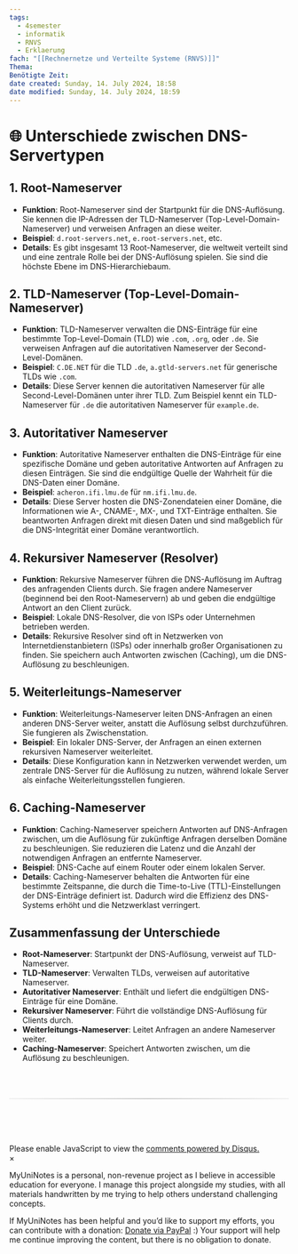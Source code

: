 ```yaml
---
tags:
  - 4semester
  - informatik
  - RNVS
  - Erklaerung
fach: "[[Rechnernetze und Verteilte Systeme (RNVS)]]"
Thema:
Benötigte Zeit:
date created: Sunday, 14. July 2024, 18:58
date modified: Sunday, 14. July 2024, 18:59
---
```


# 🌐 Unterschiede zwischen DNS-Servertypen

## 1. Root-Nameserver

- **Funktion**: Root-Nameserver sind der Startpunkt für die DNS-Auflösung. Sie kennen die IP-Adressen der TLD-Nameserver (Top-Level-Domain-Nameserver) und verweisen Anfragen an diese weiter.
- **Beispiel**: `d.root-servers.net`, `e.root-servers.net`, etc.
- **Details**: Es gibt insgesamt 13 Root-Nameserver, die weltweit verteilt sind und eine zentrale Rolle bei der DNS-Auflösung spielen. Sie sind die höchste Ebene im DNS-Hierarchiebaum.

## 2. TLD-Nameserver (Top-Level-Domain-Nameserver)

- **Funktion**: TLD-Nameserver verwalten die DNS-Einträge für eine bestimmte Top-Level-Domain (TLD) wie `.com`, `.org`, oder `.de`. Sie verweisen Anfragen auf die autoritativen Nameserver der Second-Level-Domänen.
- **Beispiel**: `C.DE.NET` für die TLD `.de`, `a.gtld-servers.net` für generische TLDs wie `.com`.
- **Details**: Diese Server kennen die autoritativen Nameserver für alle Second-Level-Domänen unter ihrer TLD. Zum Beispiel kennt ein TLD-Nameserver für `.de` die autoritativen Nameserver für `example.de`.

## 3. Autoritativer Nameserver

- **Funktion**: Autoritative Nameserver enthalten die DNS-Einträge für eine spezifische Domäne und geben autoritative Antworten auf Anfragen zu diesen Einträgen. Sie sind die endgültige Quelle der Wahrheit für die DNS-Daten einer Domäne.
- **Beispiel**: `acheron.ifi.lmu.de` für `nm.ifi.lmu.de`.
- **Details**: Diese Server hosten die DNS-Zonendateien einer Domäne, die Informationen wie A-, CNAME-, MX-, und TXT-Einträge enthalten. Sie beantworten Anfragen direkt mit diesen Daten und sind maßgeblich für die DNS-Integrität einer Domäne verantwortlich.

## 4. Rekursiver Nameserver (Resolver)

- **Funktion**: Rekursive Nameserver führen die DNS-Auflösung im Auftrag des anfragenden Clients durch. Sie fragen andere Nameserver (beginnend bei den Root-Nameservern) ab und geben die endgültige Antwort an den Client zurück.
- **Beispiel**: Lokale DNS-Resolver, die von ISPs oder Unternehmen betrieben werden.
- **Details**: Rekursive Resolver sind oft in Netzwerken von Internetdienstanbietern (ISPs) oder innerhalb großer Organisationen zu finden. Sie speichern auch Antworten zwischen (Caching), um die DNS-Auflösung zu beschleunigen.

## 5. Weiterleitungs-Nameserver

- **Funktion**: Weiterleitungs-Nameserver leiten DNS-Anfragen an einen anderen DNS-Server weiter, anstatt die Auflösung selbst durchzuführen. Sie fungieren als Zwischenstation.
- **Beispiel**: Ein lokaler DNS-Server, der Anfragen an einen externen rekursiven Nameserver weiterleitet.
- **Details**: Diese Konfiguration kann in Netzwerken verwendet werden, um zentrale DNS-Server für die Auflösung zu nutzen, während lokale Server als einfache Weiterleitungsstellen fungieren.

## 6. Caching-Nameserver

- **Funktion**: Caching-Nameserver speichern Antworten auf DNS-Anfragen zwischen, um die Auflösung für zukünftige Anfragen derselben Domäne zu beschleunigen. Sie reduzieren die Latenz und die Anzahl der notwendigen Anfragen an entfernte Nameserver.
- **Beispiel**: DNS-Cache auf einem Router oder einem lokalen Server.
- **Details**: Caching-Nameserver behalten die Antworten für eine bestimmte Zeitspanne, die durch die Time-to-Live (TTL)-Einstellungen der DNS-Einträge definiert ist. Dadurch wird die Effizienz des DNS-Systems erhöht und die Netzwerklast verringert.

## Zusammenfassung der Unterschiede

- **Root-Nameserver**: Startpunkt der DNS-Auflösung, verweist auf TLD-Nameserver.
- **TLD-Nameserver**: Verwalten TLDs, verweisen auf autoritative Nameserver.
- **Autoritativer Nameserver**: Enthält und liefert die endgültigen DNS-Einträge für eine Domäne.
- **Rekursiver Nameserver**: Führt die vollständige DNS-Auflösung für Clients durch.
- **Weiterleitungs-Nameserver**: Leitet Anfragen an andere Nameserver weiter.
- **Caching-Nameserver**: Speichert Antworten zwischen, um die Auflösung zu beschleunigen.

<!-- DISQUS SCRIPT COMMENT START -->

<hr style="border: none; height: 2px; background: linear-gradient(to right, #f0f0f0, #ccc, #f0f0f0); margin-top: 4rem; margin-bottom: 5rem;">
<div id="disqus_thread"></div>
<script>
    /**
    *  RECOMMENDED CONFIGURATION VARIABLES: EDIT AND UNCOMMENT THE SECTION BELOW TO INSERT DYNAMIC VALUES FROM YOUR PLATFORM OR CMS.
    *  LEARN WHY DEFINING THESE VARIABLES IS IMPORTANT: https://disqus.com/admin/universalcode/#configuration-variables    */
    /*
    var disqus_config = function () {
    this.page.url = PAGE_URL;  // Replace PAGE_URL with your page's canonical URL variable
    this.page.identifier = PAGE_IDENTIFIER; // Replace PAGE_IDENTIFIER with your page's unique identifier variable
    };
    */
    (function() { // DON'T EDIT BELOW THIS LINE
    var d = document, s = d.createElement('script');
    s.src = 'https://myuninotes.disqus.com/embed.js';
    s.setAttribute('data-timestamp', +new Date());
    (d.head || d.body).appendChild(s);
    })();
</script>
<noscript>Please enable JavaScript to view the <a href="https://disqus.com/?ref_noscript">comments powered by Disqus.</a></noscript>

<!-- DISQUS SCRIPT COMMENT END -->

<!-- Modal START -->
<div id="myModal" class="modal">
  <div class="modal-content">
    <span id="closeModal" class="close">&times;</span>
    <p class="modal-text">
      <span class="modal-highlight">MyUniNotes is a personal, non-revenue project as I believe in accessible education for everyone.</span> I manage this project alongside my studies, with all materials handwritten by me trying to help others understand challenging concepts.
    </p>
    <p class="modal-text">
      If MyUniNotes has been helpful and you’d like to support my efforts, <span class="modal-highlight"> you can contribute with a donation: <a class="modal-dono-link" href="https://paypal.me/myuninotes4u">Donate via PayPal</a> :) </span> Your support will help me continue improving the content, but there is no obligation to donate.
    </p>
  </div>
</div>

<script>
  // JavaScript to display the modal on page load
  document.addEventListener('DOMContentLoaded', function() {
    // Generate a random number between 1 and 1
    // Wanted it to load with a adjustable probability for every page load but did not work, as DOM is loaded only once. Therefore now loading it every time website is visited and DOM is loaded.
    const randomNumber = Math.floor(Math.random() * 1) + 1; 
    console.log(randomNumber)
    if (randomNumber === 1) {
      setTimeout(function() {
        const modal = document.getElementById('myModal');
        if (modal) {
          modal.classList.add('show');
        }
      }, 1000); // Adjust the delay as needed

      const closeModal = document.getElementById('closeModal');
      if (closeModal) {
        closeModal.addEventListener('click', function() {
          const modal = document.getElementById('myModal');
          if (modal) {
            modal.classList.remove('show');
          }
        });
      }
    } else {
      // Ensure the modal is hidden if the random number is not 1
      const modal = document.getElementById('myModal');
      if (modal) {
        modal.style.display = 'none';
      }
    }
  });
</script>
<!-- Modal END -->
